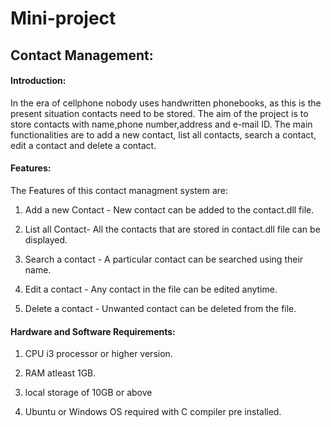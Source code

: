 # Mini-project

## Contact Management:

#### Introduction:
In the era of cellphone nobody uses handwritten phonebooks, as this is the present situation contacts need to be stored.
The aim of the project is to store contacts with name,phone number,address and e-mail ID.
The main functionalities are to add a new contact, list all contacts, search a contact, edit a contact and 
delete a contact.

#### Features:

The Features of this contact managment system are:

1. Add a new Contact - New contact can be added to the contact.dll file.

2. List all Contact- All the contacts that are stored in contact.dll file can be displayed.

3. Search a contact - A particular contact can be searched using their name.

4. Edit a contact - Any contact in the file can be edited anytime.

5. Delete a contact - Unwanted contact can be deleted from the file.

#### Hardware and Software Requirements:

1. CPU i3 processor or higher version.

2. RAM atleast 1GB.

3. local storage of 10GB or above

4. Ubuntu or Windows OS required with C compiler pre installed.

